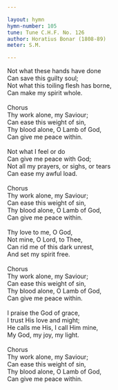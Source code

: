 ```yaml
---

layout: hymn
hymn-number: 105
tune: Tune C.H.F. No. 126
author: Horatius Bonar (1808-89)
meter: S.M.

---
```

Not what these hands have done<br>Can save this guilty soul;<br>Not what this toiling flesh has borne,<br>Can make my spirit whole.<br><br>Chorus<br>Thy work alone, my Saviour;<br>Can ease this weight of sin,<br>Thy blood alone, O Lamb of God,<br>Can give me peace within.<br><br>Not what I feel or do<br>Can give me peace with God;<br>Not all my prayers, or sighs, or tears<br>Can ease my awful load.<br><br>Chorus<br>Thy work alone, my Saviour;<br>Can ease this weight of sin,<br>Thy blood alone, O Lamb of God,<br>Can give me peace within.<br><br>Thy love to me, O God,<br>Not mine, O Lord, to Thee,<br>Can rid me of this dark unrest,<br>And set my spirit free.<br><br>Chorus<br>Thy work alone, my Saviour;<br>Can ease this weight of sin,<br>Thy blood alone, O Lamb of God,<br>Can give me peace within.<br><br>I praise the God of grace,<br>I trust His love and might;<br>He calls me His, I call Him mine,<br>My God, my joy, my light.<br><br>Chorus<br>Thy work alone, my Saviour;<br>Can ease this weight of sin,<br>Thy blood alone, O Lamb of God,<br>Can give me peace within.<br><br><br>
